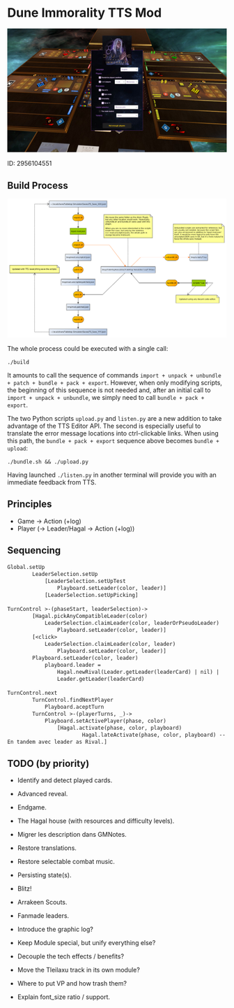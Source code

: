 # Dune Immorality TTS Mod

![Capture](resources/capture.jpg)

ID: 2956104551

## Build Process

![Capture](workflow.png)

The whole process could be executed with a single call:

    ./build

It amounts to call the sequence of commands `import + unpack + unbundle + patch + bundle + pack + export`.
However, when only modifying scripts, the beginning of this sequence is not needed and,
after an initial call to `import + unpack + unbundle`, we simply need to call `bundle + pack + export`.

The two Python scripts `upload.py` and `listen.py` are a new addition to take advantage of the TTS Editor API.
The second is especially useful to translate the error message locations into ctrl-clickable links.
When using this path, the `bundle + pack + export` sequence above becomes `bundle + upload`:

    ./bundle.sh && ./upload.py

Having launched `./listen.py` in another terminal will provide you with an immediate feedback from TTS.

## Principles

- Game -> Action (+log)
- Player (-> Leader/Hagal -> Action (+log))

## Sequencing

    Global.setUp
            LeaderSelection.setUp
                [LeaderSelection.setUpTest
                    Playboard.setLeader(color, leader)]
                [LeaderSelection.setUpPicking]

    TurnControl >-(phaseStart, leaderSelection)->
            [Hagal.pickAnyCompatibleLeader(color)
                LeaderSelection.claimLeader(color, leaderOrPseudoLeader)
                    Playboard.setLeader(color, leader)]
            [<click>
                LeaderSelection.claimLeader(color, leader)
                    Playboard.setLeader(color, leader)]
            Playboard.setLeader(color, leader)
                playboard.leader =
                    Hagal.newRival(Leader.getLeader(leaderCard) | nil) |
                    Leader.getLeader(leaderCard)

    TurnControl.next
            TurnControl.findNextPlayer
                Playboard.aceptTurn
            TurnControl >-(playerTurns, _)->
                Playboard.setActivePlayer(phase, color)
                    [Hagal.activate(phase, color, playboard)
                            Hagal.lateActivate(phase, color, playboard) -- En tandem avec leader as Rival.]

## TODO (by priority)

- Identify and detect played cards.
- Advanced reveal.
- Endgame.
- The Hagal house (with resources and difficulty levels).

- Migrer les description dans GMNotes.
- Restore translations.

- Restore selectable combat music.

- Persisting state(s).

- Blitz!
- Arrakeen Scouts.

- Fanmade leaders.

- Introduce the graphic log?
- Keep Module special, but unify everything else?
- Decouple the tech effects / benefits?
- Move the Tleilaxu track in its own module?
- Where to put VP and how trash them?
- Explain font_size ratio / support.
